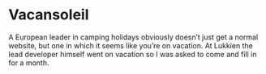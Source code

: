 <!--
  id: 2212
  slug: vacansoleil
  type: fortpolio
  excerpt: <p>Front-end Flash ActionScript 3 development for a zoomable parallax vacation website.</p>
  categories: framework
  tags: HTML, CSS, JavaScript, ActionScript, Flash
  clients: Lukkien
  collaboration: 
  prizes: 
  thumbnail: vacansoleil2.jpg
  image: vacansoleil2.jpg
  images: vacansoleil3.jpg, vacansoleil4.jpg, vacansoleil5.jpg, vacansoleil6.jpg, vacansoleil7.jpg, vacansoleil0.jpg, vacansoleil1.jpg, vacansoleil2.jpg
  inCv: false
  inPortfolio: true
  dateFrom: 2009-07-01
  dateTo: 2009-10-01
-->

# Vacansoleil

<p>A European leader in camping holidays obviously doesn&#8217;t just get a normal website, but one in which it seems like you&#8217;re on vacation. At Lukkien the lead developer himself went on vacation so I was asked to come and fill in for a month.</p>